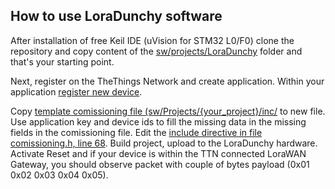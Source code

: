 ## How to use LoraDunchy software

After installation of free Keil IDE (uVision for STM32 L0/F0) clone the repository and copy content of the [sw/projects/LoraDunchy](https://github.com/s54mtb/LoRaDunchy/tree/master/sw/Projects/LoraDunchy) folder and that's your starting point. 

Next, register on the TheThings Network and create application. Within your application [register new device](https://www.thethingsnetwork.org/docs/devices/registration.html). 

Copy [template comissioning file (sw/Projects/{your_project}/inc/](https://github.com/s54mtb/LoRaDunchy/blob/master/sw/Projects/LoraDunchy/inc/Commissioning_template.h) to new file.  
Use application key and device ids to fill the missing data in the missing fields in the comissioning file. 
Edit the [include directive in file comissioning.h, line 68](https://github.com/s54mtb/LoRaDunchy/blob/6230a39a3e301befb14c109ed16b3d87734aaac0/sw/Projects/LoraDunchy/inc/Commissioning.h#L67). 
Build project, upload to the LoraDunchy hardware. Activate Reset and if your device is within the TTN connected LoraWAN Gateway, you should observe packet with couple of bytes payload (0x01 0x02 0x03 0x04 0x05). 
